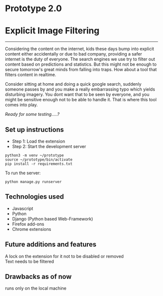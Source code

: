 # Prototype 2.0
# Explicit Image Filtering
---
Considering the content on the internet, kids these days bump into explicit content either accidentally or due to bad company, providing a safer internet is the duty of everyone. The search engines we use try to filter out content based on predictions and statistics. But this might not be enough to secure tomorrow's great minds from falling into traps. How about a tool that filters content in realtime. <br>

Consider sitting at home and doing a quick google search, suddenly someone passes by and you make a really embarrassing typo which yields disturbing imagery. You dont want that to be seen by everyone, and you might be sensitive enough not to be able to handle it. That is where this tool comes into play.

*Ready for some testing.....?*

## Set up instructions
* Step 1: Load the extension
* Step 2: Start the development server
```
python3 -m venv ~/prototype
source ~/prototype/bin/activate
pip install -r requirements.txt
```
To run the server:
```
python manage.py runserver
```
## Technologies used
* Javascript
* Python
* Django (Python based Web-Framework)
* Firefox add-ons
* Chrome extensions

## Future additions and features
A lock on the extension for it not to be disabled or removed<br>
Text needs to be filtered

## Drawbacks as of now
runs only on the local machine
